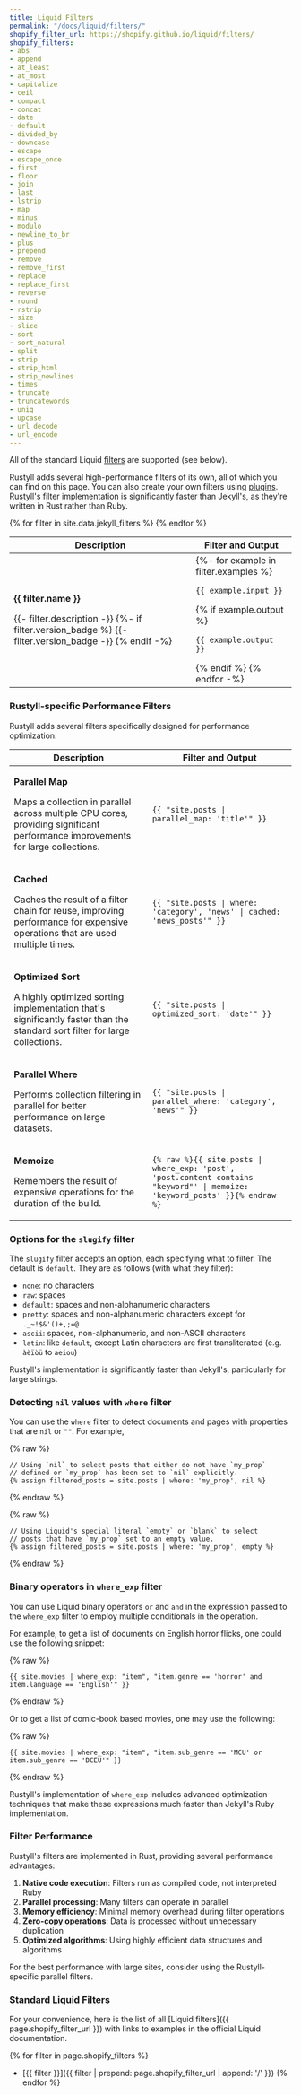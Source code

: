 ```yaml
---
title: Liquid Filters
permalink: "/docs/liquid/filters/"
shopify_filter_url: https://shopify.github.io/liquid/filters/
shopify_filters:
- abs
- append
- at_least
- at_most
- capitalize
- ceil
- compact
- concat
- date
- default
- divided_by
- downcase
- escape
- escape_once
- first
- floor
- join
- last
- lstrip
- map
- minus
- modulo
- newline_to_br
- plus
- prepend
- remove
- remove_first
- replace
- replace_first
- reverse
- round
- rstrip
- size
- slice
- sort
- sort_natural
- split
- strip
- strip_html
- strip_newlines
- times
- truncate
- truncatewords
- uniq
- upcase
- url_decode
- url_encode
---
```


All of the standard Liquid [filters](#standard-liquid-filters) are supported (see below).

Rustyll adds several high-performance filters of its own, all of which you can find on this page. You can also create your own filters using [plugins](/docs/plugins/). Rustyll's filter implementation is significantly faster than Jekyll's, as they're written in Rust rather than Ruby.

<div class="mobile-side-scroller">
<table>
  <thead>
    <tr>
      <th>Description</th>
      <th><span class="filter">Filter</span> and <span class="output">Output</span></th>
    </tr>
  </thead>
  <tbody>
    {% for filter in site.data.jekyll_filters %}
      <tr>
        <td>
          <p id="{{ filter.name | slugify }}" class="name"><strong>{{ filter.name }}</strong></p>
          <p>
            {{- filter.description -}}
            {%- if filter.version_badge %}
              <span class="version-badge" title="This filter is available from version {{ filter.version_badge }}">
                {{- filter.version_badge -}}
              </span>
            {% endif -%}
          </p>
        </td>
        <td class="align-center">
          {%- for example in filter.examples %}
            <p><code class="filter">{{ example.input }}</code></p>
            {% if example.output %}<p><code class="output">{{ example.output }}</code></p>{% endif %}
          {% endfor -%}
        </td>
      </tr>
    {% endfor %}
  </tbody>
</table>
</div>

### Rustyll-specific Performance Filters

Rustyll adds several filters specifically designed for performance optimization:

<div class="mobile-side-scroller">
<table>
  <thead>
    <tr>
      <th>Description</th>
      <th><span class="filter">Filter</span> and <span class="output">Output</span></th>
    </tr>
  </thead>
  <tbody>
    <tr>
      <td>
        <p id="parallel_map" class="name"><strong>Parallel Map</strong></p>
        <p>Maps a collection in parallel across multiple CPU cores, providing significant performance improvements for large collections.</p>
      </td>
      <td class="align-center">
        <p><code class="filter">{{ "site.posts | parallel_map: 'title'" }}</code></p>
      </td>
    </tr>
    <tr>
      <td>
        <p id="cached" class="name"><strong>Cached</strong></p>
        <p>Caches the result of a filter chain for reuse, improving performance for expensive operations that are used multiple times.</p>
      </td>
      <td class="align-center">
        <p><code class="filter">{{ "site.posts | where: 'category', 'news' | cached: 'news_posts'" }}</code></p>
      </td>
    </tr>
    <tr>
      <td>
        <p id="optimized_sort" class="name"><strong>Optimized Sort</strong></p>
        <p>A highly optimized sorting implementation that's significantly faster than the standard sort filter for large collections.</p>
      </td>
      <td class="align-center">
        <p><code class="filter">{{ "site.posts | optimized_sort: 'date'" }}</code></p>
      </td>
    </tr>
    <tr>
      <td>
        <p id="parallel_where" class="name"><strong>Parallel Where</strong></p>
        <p>Performs collection filtering in parallel for better performance on large datasets.</p>
      </td>
      <td class="align-center">
        <p><code class="filter">{{ "site.posts | parallel_where: 'category', 'news'" }}</code></p>
      </td>
    </tr>
    <tr>
      <td>
        <p id="memoize" class="name"><strong>Memoize</strong></p>
        <p>Remembers the result of expensive operations for the duration of the build.</p>
      </td>
      <td class="align-center">
        <p><code class="filter">{% raw %}{{ site.posts | where_exp: 'post', 'post.content contains "keyword"' | memoize: 'keyword_posts' }}{% endraw %}</code></p>
      </td>
    </tr>
  </tbody>
</table>
</div>

### Options for the `slugify` filter

The `slugify` filter accepts an option, each specifying what to filter.
The default is `default`. They are as follows (with what they filter):

- `none`: no characters
- `raw`: spaces
- `default`: spaces and non-alphanumeric characters
- `pretty`: spaces and non-alphanumeric characters except for `._~!$&'()+,;=@`
- `ascii`: spaces, non-alphanumeric, and non-ASCII characters
- `latin`: like `default`, except Latin characters are first transliterated (e.g. `àèïòü` to `aeiou`)

Rustyll's implementation is significantly faster than Jekyll's, particularly for large strings.

### Detecting `nil` values with `where` filter

You can use the `where` filter to detect documents and pages with properties that are `nil` or `""`. For example,

{% raw %}
```liquid
// Using `nil` to select posts that either do not have `my_prop`
// defined or `my_prop` has been set to `nil` explicitly.
{% assign filtered_posts = site.posts | where: 'my_prop', nil %}
```
{% endraw %}

{% raw %}
```liquid
// Using Liquid's special literal `empty` or `blank` to select
// posts that have `my_prop` set to an empty value.
{% assign filtered_posts = site.posts | where: 'my_prop', empty %}
```
{% endraw %}

### Binary operators in `where_exp` filter

You can use Liquid binary operators `or` and `and` in the expression passed to the `where_exp` filter to employ multiple
conditionals in the operation.

For example, to get a list of documents on English horror flicks, one could use the following snippet:

{% raw %}
```liquid
{{ site.movies | where_exp: "item", "item.genre == 'horror' and item.language == 'English'" }}
```
{% endraw %}

Or to get a list of comic-book based movies, one may use the following:

{% raw %}
```liquid
{{ site.movies | where_exp: "item", "item.sub_genre == 'MCU' or item.sub_genre == 'DCEU'" }}
```
{% endraw %}

Rustyll's implementation of `where_exp` includes advanced optimization techniques that make these expressions much faster than Jekyll's Ruby implementation.

### Filter Performance

Rustyll's filters are implemented in Rust, providing several performance advantages:

1. **Native code execution**: Filters run as compiled code, not interpreted Ruby
2. **Parallel processing**: Many filters can operate in parallel
3. **Memory efficiency**: Minimal memory overhead during filter operations
4. **Zero-copy operations**: Data is processed without unnecessary duplication
5. **Optimized algorithms**: Using highly efficient data structures and algorithms

For the best performance with large sites, consider using the Rustyll-specific parallel filters.

### Standard Liquid Filters

For your convenience, here is the list of all [Liquid filters]({{ page.shopify_filter_url }}) with links to examples in the official Liquid documentation.

{% for filter in page.shopify_filters %}
- [{{ filter }}]({{ filter | prepend: page.shopify_filter_url | append: '/' }})
{% endfor %}
